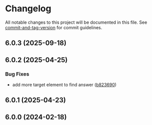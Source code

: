# Changelog

All notable changes to this project will be documented in this file. See [commit-and-tag-version](https://github.com/absolute-version/commit-and-tag-version) for commit guidelines.

## 6.0.3 (2025-09-18)

## 6.0.2 (2025-04-25)


### Bug Fixes

* add more target element to find answer ([b823690](https://github.com/moontai0724/bahamut-sign-helper-script/commit/b823690b101b0d21efb37926b47cb47c9dcb2f0b))

## 6.0.1 (2025-04-23)

## 6.0.0 (2024-02-18)
